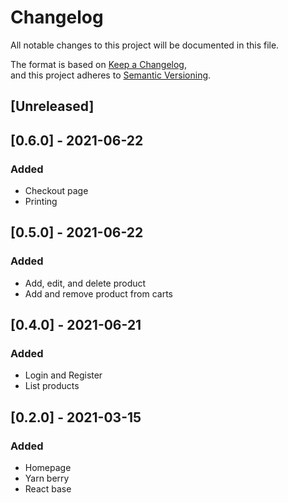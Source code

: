 # Changelog

All notable changes to this project will be documented in this file.

The format is based on [Keep a Changelog](https://keepachangelog.com/en/1.0.0/),  
and this project adheres to [Semantic Versioning](https://semver.org/spec/v2.0.0.html).

## [Unreleased]

## [0.6.0] - 2021-06-22

> [backend]: 0.5.0

### Added

- Checkout page
- Printing

## [0.5.0] - 2021-06-22

> [backend]: 0.4.0

### Added

- Add, edit, and delete product
- Add and remove product from carts

## [0.4.0] - 2021-06-21

> [backend]: 0.3.0

### Added

- Login and Register
- List products

## [0.2.0] - 2021-03-15

### Added

- Homepage
- Yarn berry
- React base
